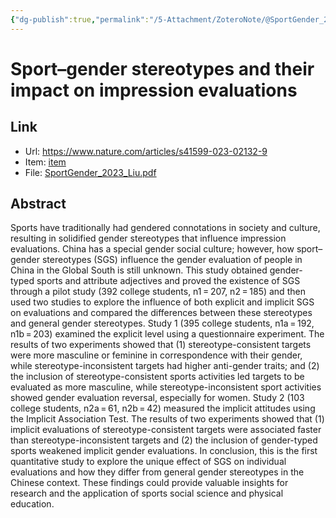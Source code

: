 ```yaml
---
{"dg-publish":true,"permalink":"/5-Attachment/ZoteroNote/@SportGender_2023_Liu/","title":"Sport–gender stereotypes and their impact on impression evaluations"}
---
```


# Sport–gender stereotypes and their impact on impression evaluations
## Link
- Url: https://www.nature.com/articles/s41599-023-02132-9
- Item: [item](zotero://select/library/items/ZQ9D4P3K)
- File: [SportGender_2023_Liu.pdf](zotero://open-pdf/library/items/C3R8VZLS)
## Abstract
Sports have traditionally had gendered connotations in society and culture, resulting in solidified gender stereotypes that influence impression evaluations. China has a special gender social culture; however, how sport–gender stereotypes (SGS) influence the gender evaluation of people in China in the Global South is still unknown. This study obtained gender-typed sports and attribute adjectives and proved the existence of SGS through a pilot study (392 college students, n1 = 207, n2 = 185) and then used two studies to explore the influence of both explicit and implicit SGS on evaluations and compared the differences between these stereotypes and general gender stereotypes. Study 1 (395 college students, n1a = 192, n1b = 203) examined the explicit level using a questionnaire experiment. The results of two experiments showed that (1) stereotype-consistent targets were more masculine or feminine in correspondence with their gender, while stereotype-inconsistent targets had higher anti-gender traits; and (2) the inclusion of stereotype-consistent sports activities led targets to be evaluated as more masculine, while stereotype-inconsistent sport activities showed gender evaluation reversal, especially for women. Study 2 (103 college students, n2a = 61, n2b = 42) measured the implicit attitudes using the Implicit Association Test. The results of two experiments showed that (1) implicit evaluations of stereotype-consistent targets were associated faster than stereotype-inconsistent targets and (2) the inclusion of gender-typed sports weakened implicit gender evaluations. In conclusion, this is the first quantitative study to explore the unique effect of SGS on individual evaluations and how they differ from general gender stereotypes in the Chinese context. These findings could provide valuable insights for research and the application of sports social science and physical education.